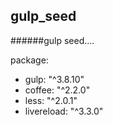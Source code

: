 gulp_seed
--------------------------------------------------------------------------------------------------------------
######gulp seed....

package:
  +  gulp: "^3.8.10"
  +  coffee: "^2.2.0"
  +  less: "^2.0.1"
  +  livereload: "^3.3.0"
